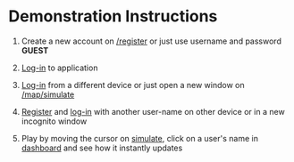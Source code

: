 # Demonstration Instructions

1. Create a new account on [/register]() or just use username and password **GUEST**

2. [Log-in]() to application

3. [Log-in]() from a different device or just open a new window on [/map/simulate]()

4. [Register]() and [log-in]() with another user-name on other device or in a new incognito window

5. Play by moving the cursor on [simulate](), click on a user's name in [dashboard]() and see how it instantly updates
